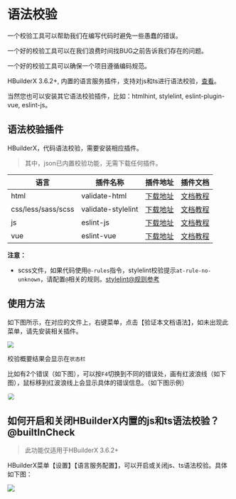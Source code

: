 # 语法校验

<!--
keyword:syntax,语法检查
-->

一个校验工具可以帮助我们在编写代码时避免一些愚蠢的错误。

一个好的校验工具可以在我们浪费时间找BUG之前告诉我们存在的问题。

一个好的校验工具可以确保一个项目遵循编码规范。

HBuilderX 3.6.2+, 内置的语言服务插件，支持对js和ts进行语法校验，[查看](#builtInCheck)。

当然您也可以安装其它语法校验插件，比如：htmlhint, stylelint, eslint-plugin-vue, eslint-js。


## 语法校验插件

HBuilderX，代码语法校验，需要安装相应插件。

> 其中，json已内置校验功能，无需下载任何插件。

|语言			|插件名称			|插件地址																|插件文档											|
|--				|--					|--																		|--													|
|html			|validate-html		|[下载地址](https://ext.dcloud.net.cn/plugin?name=validate-html)		|[文档教程](/Tutorial/extension/validate-html)		|
|css/less/sass/scss	|validate-stylelint	| [下载地址](https://ext.dcloud.net.cn/plugin?name=validate-stylelint)	|[文档教程](/Tutorial/extension/validate-stylelint)	|
|js				|eslint-js			|[下载地址](https://ext.dcloud.net.cn/plugin?name=eslint-js)			|[文档教程](/Tutorial/extension/eslint-js)			|
|vue			|eslint-vue			|[下载地址](https://ext.dcloud.net.cn/plugin?name=eslint-vue)			|[文档教程](/Tutorial/extension/eslint-vue)			|


**注意：**
- scss文件，如果代码使用`@-rules`指令，stylelint校验提示`at-rule-no-unknown`，请配置`@`相关的规则。[stylelint@规则参考](http://stylelint.cn/user-guide/rules/#at-rule)

## 使用方法

如下图所示，在对应的文件上，右键菜单，点击【验证本文档语法】，如未出现此菜单，请先安装相关插件。

<img src="/static/snapshots/tutorial/syntaxcheck.png" style="zoom:90%;" />

校验概要结果会显示在`状态栏`

比如有2个错误（如下图），可以按`F4`切换到不同的错误处，画有红波浪线（如下图），鼠标移到红波浪线上会显示具体的错误信息。（如下图示例）

<img src="/static/snapshots/started_tutorial/plugins-syntax-check-01.png" style="zoom: 90%;border:1px solid #eee;border-radius: 5px;" />

## 如何开启和关闭HBuilderX内置的js和ts语法校验？@builtInCheck

> 此功能仅适用于HBuilderX 3.6.2+

HBuilderX菜单【设置】【语言服务配置】，可以开启或关闭js、ts语法校验。具体如下图：

<img src="https://web-assets.dcloud.net.cn/hbuilderx-doc/hx_settings_sytax_check.jpg" class="hd-img" />
